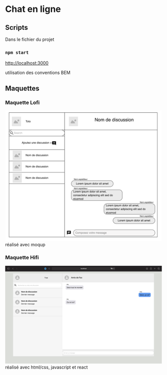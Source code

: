 # Chat en ligne
## Scripts

Dans le fichier du projet

### `npm start`

[http://localhost:3000](http://localhost:3000) 

utilisation des conventions BEM

## Maquettes

### Maquette Lofi
<img src="./doc/maquetteLofi.png"> \
réalisé avec moqup

### Maquette Hifi
<img src = "./doc/maquetteHiFi.png"> \
réalisé avec html/css, javascript et react 



